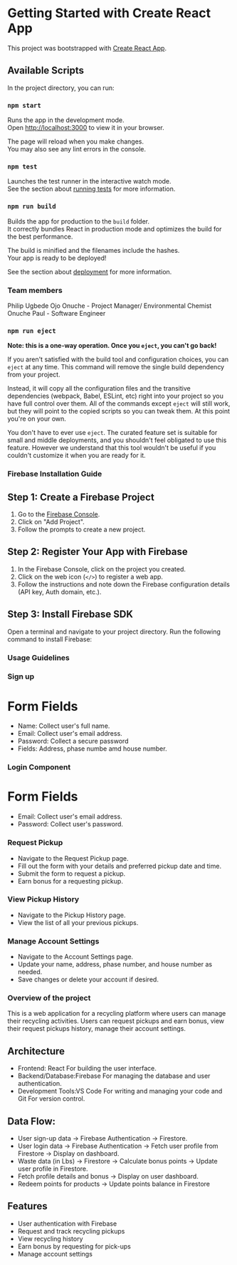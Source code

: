 # Getting Started with Create React App

This project was bootstrapped with [Create React App](https://github.com/facebook/create-react-app).

## Available Scripts

In the project directory, you can run:

### `npm start`

Runs the app in the development mode.\
Open [http://localhost:3000](http://localhost:3000) to view it in your browser.

The page will reload when you make changes.\
You may also see any lint errors in the console.

### `npm test`

Launches the test runner in the interactive watch mode.\
See the section about [running tests](https://facebook.github.io/create-react-app/docs/running-tests) for more information.

### `npm run build`

Builds the app for production to the `build` folder.\
It correctly bundles React in production mode and optimizes the build for the best performance.

The build is minified and the filenames include the hashes.\
Your app is ready to be deployed!

See the section about [deployment](https://facebook.github.io/create-react-app/docs/deployment) for more information.

### Team members
Philip Ugbede Ojo Onuche - Project Manager/ Environmental Chemist
Onuche Paul - Software Engineer

### `npm run eject`

**Note: this is a one-way operation. Once you `eject`, you can't go back!**

If you aren't satisfied with the build tool and configuration choices, you can `eject` at any time. This command will remove the single build dependency from your project.

Instead, it will copy all the configuration files and the transitive dependencies (webpack, Babel, ESLint, etc) right into your project so you have full control over them. All of the commands except `eject` will still work, but they will point to the copied scripts so you can tweak them. At this point you're on your own.

You don't have to ever use `eject`. The curated feature set is suitable for small and middle deployments, and you shouldn't feel obligated to use this feature. However we understand that this tool wouldn't be useful if you couldn't customize it when you are ready for it.

### Firebase Installation Guide

## Step 1: Create a Firebase Project

1. Go to the [Firebase Console](https://console.firebase.google.com/).
2. Click on "Add Project".
3. Follow the prompts to create a new project.

## Step 2: Register Your App with Firebase

1. In the Firebase Console, click on the project you created.
2. Click on the web icon (`</>`) to register a web app.
3. Follow the instructions and note down the Firebase configuration details (API key, Auth domain, etc.).

## Step 3: Install Firebase SDK

Open a terminal and navigate to your project directory. Run the following command to install Firebase:

### Usage Guidelines

### Sign up

# Form Fields
- Name: Collect user's full name.
- Email: Collect user's email address.
- Password: Collect a secure password 
- Fields: Address, phase numbe amd house number.

### Login Component

# Form Fields
- Email: Collect user's email address.
- Password: Collect user's password.

### Request Pickup

- Navigate to the Request Pickup page.
- Fill out the form with your details and preferred pickup date and time.
- Submit the form to request a pickup.
-  Earn bonus for a requesting pickup.

### View Pickup History

- Navigate to the Pickup History page.
- View the list of all your previous pickups.

### Manage Account Settings

- Navigate to the Account Settings page.
- Update your name, address, phase number, and house number as needed.
- Save changes or delete your account if desired.

### Overview of the project

This is a web application for a recycling platform where users can manage their recycling activities. Users can request pickups and earn bonus, view their  request pickups history, manage their account settings.

## Architecture

- Frontend: React For building the user interface.
- Backend/Database:Firebase For managing the database and user   authentication.
- Development Tools:VS Code For writing and managing your code and Git For version control.

##  Data Flow:
- User sign-up data -> Firebase Authentication -> Firestore.
- User login data -> Firebase Authentication -> Fetch user profile from  Firestore -> Display on dashboard.
- Waste data (in Lbs) -> Firestore -> Calculate bonus points -> Update user profile in Firestore.
- Fetch profile details and bonus -> Display on user dashboard.
- Redeem points for products -> Update points balance in Firestore


## Features

- User authentication with Firebase
- Request and track recycling pickups
- View recycling history
- Earn bonus by requesting for pick-ups
- Manage account settings
